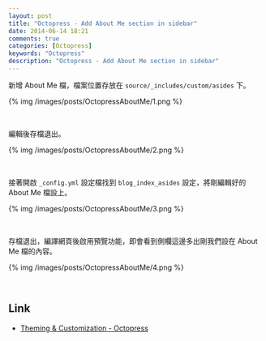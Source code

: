 ```yaml
---
layout: post
title: "Octopress - Add About Me section in sidebar"
date: 2014-06-14 18:21
comments: true
categories: [Octopress]
keywords: "Octopress"
description: "Octopress - Add About Me section in sidebar"
---
```


新增 About Me 檔，檔案位置存放在 `source/_includes/custom/asides` 下。  

<!-- More -->

{% img /images/posts/OctopressAboutMe/1.png %}

<br/>

編輯後存檔退出。  

{% img /images/posts/OctopressAboutMe/2.png %}

<br/>

接著開啟 `_config.yml` 設定檔找到 `blog_index_asides` 設定，將剛編輯好的 About Me 檔設上。  

{% img /images/posts/OctopressAboutMe/3.png %}

<br/>

存檔退出，編譯網頁後啟用預覽功能，即會看到側欄這邊多出剛我們設在 About Me 檔的內容。  

{% img /images/posts/OctopressAboutMe/4.png %}

<br/>

Link
----
* [Theming & Customization - Octopress](http://octopress.org/docs/theme/template/)
